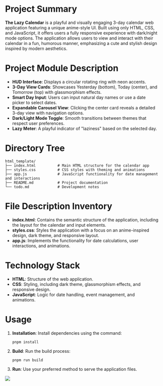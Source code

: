 # Project Summary
**The Lazy Calendar** is a playful and visually engaging 3-day calendar web application featuring a unique anime-style UI. Built using only HTML, CSS, and JavaScript, it offers users a fully responsive experience with dark/night mode options. The application allows users to view and interact with their calendar in a fun, humorous manner, emphasizing a cute and stylish design inspired by modern aesthetics.

# Project Module Description
- **HUD Interface**: Displays a circular rotating ring with neon accents.
- **3-Day View Cards**: Showcases Yesterday (bottom), Today (center), and Tomorrow (top) with glassmorphism effects.
- **Smart Day Input**: Users can input natural day names or use a date picker to select dates.
- **Expandable Carousel View**: Clicking the center card reveals a detailed 3-day view with navigation options.
- **Dark/Light Mode Toggle**: Smooth transitions between themes that respect user preferences.
- **Lazy Meter**: A playful indicator of "laziness" based on the selected day.

# Directory Tree
```
html_template/
├── index.html          # Main HTML structure for the calendar app
├── styles.css          # CSS styles with theming and animations
├── app.js              # JavaScript functionality for date management and interactions
├── README.md           # Project documentation
└── todo.md             # Development notes
```

# File Description Inventory
- **index.html**: Contains the semantic structure of the application, including the layout for the calendar and input elements.
- **styles.css**: Styles the application with a focus on an anime-inspired design, dark theme, and responsive layout.
- **app.js**: Implements the functionality for date calculations, user interactions, and animations.

# Technology Stack
- **HTML**: Structure of the web application.
- **CSS**: Styling, including dark theme, glassmorphism effects, and responsive design.
- **JavaScript**: Logic for date handling, event management, and animations.

# Usage
1. **Installation**: Install dependencies using the command:
   ```
   pnpm install
   ```
2. **Build**: Run the build process:
   ```
   pnpm run build
   ```
3. **Run**: Use your preferred method to serve the application files.

<img src="image/path.png" />
